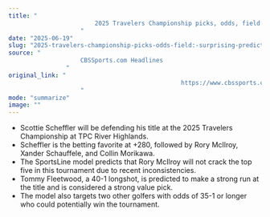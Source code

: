```yaml
---
title: "
                        2025 Travelers Championship picks, odds, field: Surprising predictions by golf model that's nailed 15 majors
                    "
date: "2025-06-19"
slug: "2025-travelers-championship-picks-odds-field:-surprising-predictions-by-golf-model-that's-nailed-15-majors"
source: "
                    CBSSports.com Headlines
                "
original_link: "
                                                https://www.cbssports.com/golf/news/2025-travelers-championship-picks-odds-field-surprising-predictions-by-golf-model-thats-nailed-15-majors/
                    "
mode: "summarize"
image: ""
---
```


- Scottie Scheffler will be defending his title at the 2025 Travelers Championship at TPC River Highlands.
- Scheffler is the betting favorite at +280, followed by Rory McIlroy, Xander Schauffele, and Collin Morikawa.
- The SportsLine model predicts that Rory McIlroy will not crack the top five in this tournament due to recent inconsistencies.
- Tommy Fleetwood, a 40-1 longshot, is predicted to make a strong run at the title and is considered a strong value pick.
- The model also targets two other golfers with odds of 35-1 or longer who could potentially win the tournament.